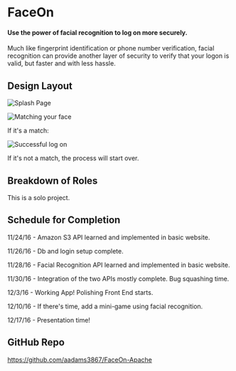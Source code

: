 # FaceOn

#### Use the power of facial recognition to log on more securely.

Much like fingerprint identification or phone number verification, facial recognition can provide another layer of security to verify that your logon is valid, but faster and with less hassle.

## Design Layout

![Splash Page](https://cloud.githubusercontent.com/assets/18515426/21333949/98492c86-c621-11e6-869f-c27c007988ba.png)

![Matching your face](https://cloud.githubusercontent.com/assets/18515426/21333882/20cc5692-c621-11e6-82d1-c7f2fa7fd162.png)

If it's a match:

![Successful log on](https://cloud.githubusercontent.com/assets/18515426/21333899/3a8e09d6-c621-11e6-96b1-b79e56ca77f8.png)

If it's not a match, the process will start over.

## Breakdown of Roles

This is a solo project.

## Schedule for Completion

11/24/16 - Amazon S3 API learned and implemented in basic website.

11/26/16 - Db and login setup complete.

11/28/16 - Facial Recognition API learned and implemented in basic website.

11/30/16 - Integration of the two APIs mostly complete.  Bug squashing time.

12/3/16 - Working App!  Polishing Front End starts.

12/10/16 - If there's time, add a mini-game using facial recognition.

12/17/16 - Presentation time!

## GitHub Repo

https://github.com/aadams3867/FaceOn-Apache

